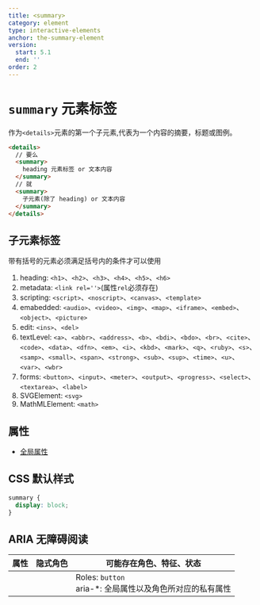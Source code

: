 ```yaml
---
title: <summary>
category: element
type: interactive-elements
anchor: the-summary-element
version:
  start: 5.1
  end: ''
order: 2
---
```


# `summary` 元素标签

作为`<details>`元素的第一个子元素,代表为一个内容的摘要，标题或图例。

```html
<details>
  // 要么
  <summary>
    heading 元素标签 or 文本内容
  </summary>
  // 就
  <summary>
    子元素(除了 heading) or 文本内容
  </summary>
</details>
```

## 子元素标签

带有括号的元素必须满足括号内的条件才可以使用

1. heading: `<h1>`、`<h2>`、`<h3>`、`<h4>`、`<h5>`、`<h6>`
1. metadata:  `<link rel=''>`(属性`rel`必须存在)
1. scripting: `<script>`、`<noscript>`、`<canvas>`、`<template>`
1. emabedded: `<audio>`、`<video>`、`<img>`、`<map>`、`<iframe>`、`<embed>`、`<object>`、`<picture>`
1. edit: `<ins>`、`<del>`
1. textLevel: `<a>`、`<abbr>`、`<address>`、`<b>`、`<bdi>`、`<bdo>`、`<br>`、`<cite>`、`<code>`、`<data>`、`<dfn>`、`<em>`、`<i>`、`<kbd>`、`<mark>`、`<q>`、`<ruby>`、`<s>`、`<samp>`、`<small>`、`<span>`、`<strong>`、`<sub>`、`<sup>`、`<time>`、`<u>`、`<var>`、`<wbr>`
1. forms: `<button>`、`<input>`、`<meter>`、`<output>`、`<progress>`、`<select>`、`<textarea>`、`<label>`
1. SVGElement: `<svg>`
1. MathMLElement: `<math>`

## 属性

* [全局属性](/front-end/HTML/attribute#anchor-全局属性)

## CSS 默认样式

```css
summary {
  display: block;
}
```

## ARIA 无障碍阅读

| 属性 | 隐式角色 | 可能存在角色、特征、状态 |
| ---- | ---- | ---- |
| |  | Roles: `button` <br> aria-*: 全局属性以及角色所对应的私有属性 |
